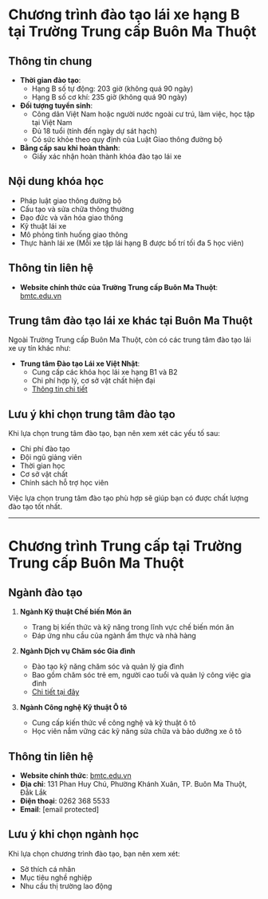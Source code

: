 # Chương trình đào tạo lái xe hạng B tại Trường Trung cấp Buôn Ma Thuột

## Thông tin chung
- **Thời gian đào tạo**:  
  - Hạng B số tự động: 203 giờ (không quá 90 ngày)  
  - Hạng B số cơ khí: 235 giờ (không quá 90 ngày)
- **Đối tượng tuyển sinh**:  
  - Công dân Việt Nam hoặc người nước ngoài cư trú, làm việc, học tập tại Việt Nam
  - Đủ 18 tuổi (tính đến ngày dự sát hạch)
  - Có sức khỏe theo quy định của Luật Giao thông đường bộ
- **Bằng cấp sau khi hoàn thành**:  
  - Giấy xác nhận hoàn thành khóa đào tạo lái xe

## Nội dung khóa học
- Pháp luật giao thông đường bộ
- Cấu tạo và sửa chữa thông thường
- Đạo đức và văn hóa giao thông
- Kỹ thuật lái xe
- Mô phỏng tình huống giao thông
- Thực hành lái xe (Mỗi xe tập lái hạng B được bố trí tối đa 5 học viên)

## Thông tin liên hệ
- **Website chính thức của Trường Trung cấp Buôn Ma Thuột**:  
  [bmtc.edu.vn](https://bmtc.edu.vn/lai-xe-hang-b/?utm_source=chatgpt.com)

## Trung tâm đào tạo lái xe khác tại Buôn Ma Thuột
Ngoài Trường Trung cấp Buôn Ma Thuột, còn có các trung tâm đào tạo lái xe uy tín khác như:
- **Trung tâm Đào tạo Lái xe Việt Nhật**:  
  - Cung cấp các khóa học lái xe hạng B1 và B2
  - Chi phí hợp lý, cơ sở vật chất hiện đại
  - [Thông tin chi tiết](https://vndc.edu.vn/hoc-bang-lai-xe-o-to-tai-buon-ma-thuot?utm_source=chatgpt.com)

## Lưu ý khi chọn trung tâm đào tạo
Khi lựa chọn trung tâm đào tạo, bạn nên xem xét các yếu tố sau:
- Chi phí đào tạo
- Đội ngũ giảng viên
- Thời gian học
- Cơ sở vật chất
- Chính sách hỗ trợ học viên

Việc lựa chọn trung tâm đào tạo phù hợp sẽ giúp bạn có được chất lượng đào tạo tốt nhất.

---

# Chương trình Trung cấp tại Trường Trung cấp Buôn Ma Thuột

## Ngành đào tạo
1. **Ngành Kỹ thuật Chế biến Món ăn**  
   - Trang bị kiến thức và kỹ năng trong lĩnh vực chế biến món ăn
   - Đáp ứng nhu cầu của ngành ẩm thực và nhà hàng

2. **Ngành Dịch vụ Chăm sóc Gia đình**  
   - Đào tạo kỹ năng chăm sóc và quản lý gia đình
   - Bao gồm chăm sóc trẻ em, người cao tuổi và quản lý công việc gia đình  
   - [Chi tiết tại đây](https://bmtc.edu.vn/chuong-trinh-dao-tao-nganh-dich-vu-cham-soc-gia-dinh/?utm_source=chatgpt.com)

3. **Ngành Công nghệ Kỹ thuật Ô tô**  
   - Cung cấp kiến thức về công nghệ và kỹ thuật ô tô
   - Học viên nắm vững các kỹ năng sửa chữa và bảo dưỡng xe ô tô

## Thông tin liên hệ
- **Website chính thức**: [bmtc.edu.vn](https://bmtc.edu.vn/?utm_source=chatgpt.com)
- **Địa chỉ**: 131 Phan Huy Chú, Phường Khánh Xuân, TP. Buôn Ma Thuột, Đắk Lắk
- **Điện thoại**: 0262 368 5533
- **Email**: [email protected]

## Lưu ý khi chọn ngành học
Khi lựa chọn chương trình đào tạo, bạn nên xem xét:
- Sở thích cá nhân
- Mục tiêu nghề nghiệp
- Nhu cầu thị trường lao động

